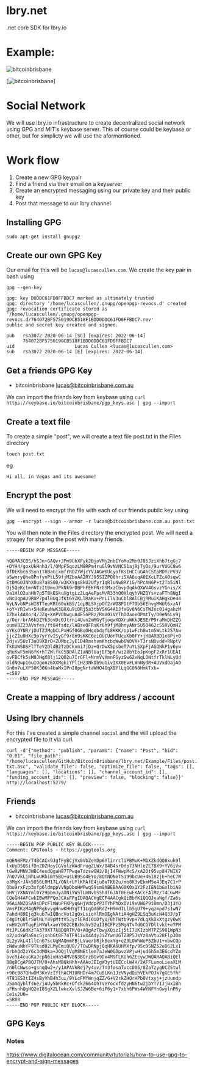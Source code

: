 # lbry.net
.net core SDK for lbry.io

# Example:

![bitcoinbrisbane](https://circleci.com/gh/bitcoinbrisbane/lbry.net.svg?style=svg)

[![bitcoinbrisbane](https://circleci.com/gh/bitcoinbrisbane/lbry.net.svg?style=svg)]


# Social Network

We will use lbry.io infrastructure to create decentralized social network using GPG and MIT's keybase server.  This of course could be keybase or other, but for simplicty we will use the aformentioned.

# Work flow

1. Create a new GPG keypair
2. Find a friend via their email on a keyserver
3. Create an encrypted messaging using our private key and their public key
4. Post that message to our lbry channel

## Installing GPG

`sudo apt-get install gnupg2`

## Create our own GPG Key

Our email for this will be `lucas@lucascullen.com`.  We create the key pair in bash using

`gpg --gen-key`

```
gpg: key D0DDC61FD0FFBDC7 marked as ultimately trusted
gpg: directory '/home/lucascullen/.gnupg/openpgp-revocs.d' created
gpg: revocation certificate stored as '/home/lucascullen/.gnupg/openpgp-revocs.d/764072BF5750190CB518F1BDD0DDC61FD0FFBDC7.rev'
public and secret key created and signed.

pub   rsa3072 2020-06-14 [SC] [expires: 2022-06-14]
      764072BF5750190CB518F1BDD0DDC61FD0FFBDC7
uid                      Lucas Cullen <lucas@lucascullen.com>
sub   rsa3072 2020-06-14 [E] [expires: 2022-06-14]
```

## Get a friends GPG Key

* bitcoinbrisbane lucas@bitcoinbrisbane.com.au

We can import the friends key from keybase using `curl https://keybase.io/bitcoinbrisbane/pgp_keys.asc | gpg --import`


## Create a text file

To create a simple "post", we will create a text file post.txt in the Files directory

`touch post.txt`

eg
```text
Hi all, in Vegas and its awesome!
```

## Encrypt the post

We will need to encrypt the file with each of our friends public key using

```gpg --encrypt --sign --armor -r lucas@bitcoinbrisbane.com.au post.txt```

You will then note in the Files directory the encrypted post.  We will need a stragey for sharing the post with many friends.

```text
-----BEGIN PGP MESSAGE-----

hQGMA3CBS/hSJn+GAQv+JPm9UhXFyk2BjoVMj2nbIYoMu2Mn0J86JziXhb7tgGj7
+DYH4/goxUkHnh3/l/QMpF5qozLM8RPm4ruGl9vNVNC51ajRjTyOs/9urVUGC8w6
0fDEKbc63SynIT8BaGjxmfrROZYWjcYVJAGW6UcyofKsIHCCuGAhCStpMDYcPV3V
aSwmryQhe8PnfynPtL59fjMZboAA2RYJ95SIZPO8hriSXA6uqA0EXcLFZcA0sqwC
EtDMG0JNhX0u87a8S00/w3KXYgs8kU2Ufyr1qRluNw8RYiG/hPcAN6P+t2Ta5iNl
Dj5QeKctmnNTzItBmuJPkNk9rDBPhFEKFNrGSMxzCbvpOqAkQXWV4GsvzYGnis/X
Da1HlO2uhHh7p5T8kESkuXgtgLz2LqAeFpcM/R33hQ0XlqyhVNZQYs+zaFTh8NgI
vNcDqpAU9ROP7p4lBUqJfKt6YZKLlRaKv+PnLIlV3uCbl8AlCBjRMuIKAHgkDe44
WyLNvbNPsWI8TTeuKRt60ukBS/1opBLSXjpOf2rWO8FDtF79b5KEhvgMWUt6xzAf
+oY+YRIwh+5HeKeuNwK3B8Xu9iDRj5a3tbVSKG4A1JfxGv6N6CsTWJxc014gahzM
1Zhxl4A8or4/JZq+XnPVOhwguA4E5oPRz/RmV0iVYThDOaoeOPmtTy/D0eN6Lv9j
y/OerrbrA6kDZYk3ovDc0Jtrni4Uvn2mMGyTjoqwXDXruWKkJESE/P9raMnDHZZG
oumVBZ23AVsfes/ft84fsdz/lABseQFRsKr6h9fjM8hnyANrSU5O462cS5RVQmHZ
oYKsOYNR/jDUTZJMgbCLPxHGf0GBqOHqqbdgfL8KKK/op1wFch8wtm5WLtk2S7Aw
jjcZ1u0HXc9p7yrYvISyGf9r8n9sKKC6eiOUCUorTUcuKb0FY+jHBARBD1e8Pj+0
2djvV5UzT3aO9XBrO+ZUMbcJyE1D4RmshvmKhcbqWwb6W0VX+T3rsNUvdd+RNptV
fkKUWSDSFlTTeV2DldB2TzDCkvmi7jDz+QrDwX5psbeT7uYLSXpFjAGQNkP1y6yw
qRuKwF5mN6fK+hTZWlfkC5BDAlZ1aNBlUajBF5pR/wi28bYEoJpKopF2xRr1UEAI
ovFBCfk5sM8JHgX8lj12QO2u7IrGFl+NrmVvXmnFGyzSw62xNqLONtfrTklNLyUd
oldNQwp16uIOgonz6XXMgkiYPl1HZ3NkDb9uGivIXX0EvFLWnNydR+AUVxdOajA0
Gn8m7uLXP50K30Kn4baMxIPnI8pgNrtaWHQ4OqXBYlLqGC0N8HmkTxk=
=c587
-----END PGP MESSAGE-----
```

## Create a mapping of lbry address / account

## Using lbry channels

For this I've created a simple channel `social` and the will upload the encrypted file to it via curl.

```curl -d'{"method": "publish", "params": {"name": "Post", "bid": "0.01", "file_path": "/home/lucascullen/GitHub/BitcoinBrisbane/lbry.net/Example/Files/post.txt.asc", "validate_file": false, "optimize_file": false, "tags": [], "languages": [], "locations": [], "channel_account_id": [], "funding_account_ids": [], "preview": false, "blocking": false}}' http://localhost:5279/```

## Friends

* bitcoinbrisbane lucas@bitcoinbrisbane.com.au

We can import the friends key from keybase using `curl https://keybase.io/bitcoinbrisbane/pgp_keys.asc | gpg --import`

```
-----BEGIN PGP PUBLIC KEY BLOCK-----
Comment: GPGTools - https://gpgtools.org

mQENBFMz/T4BCACx9JgfFyBCjVx0VbZeYDp6YlirrcliPBMuK+M1XZkdQQ8xuk9l
lxUyD5QSifDnZDZHoyIGVulzWAdFrugZLWx/84B4srDdp73NHleZE7BX9+YV6iVw
tGwRVMNVJWBC4esdQgaH87TPwqeTdzswGH2/BjI4FWwpMcS/xA2Ot95vp847NIX7
7nQ7VkLjNhLwURbimY5BQ+usUB9So4EYo/8QTNONeTS199bcUe+46i8zjE+heC7W
o3MgKrJAk5056L0M17L/ONlrUYlKPAfE4ju8eTK62u/mb8K3vEkmM5e4JEq7C1+P
Qbu9rxFzp3xfp6ldmppVVNpDboHWPwqS9sm9ABEBAAG0K0x1Y2FzIEN1bGxlbiA8
bHVjYXNAYml0Y29pbmJyaXNiYW5lLmNvbS5hdT6JAT0EEwEKACcFAlMz/T4CGwMF
CQeGH4AFCwkIBwMFFQoJCAsFFgIDAQACHgECF4AACgkQiBbfK1QQQJyaNgf/Za6s
96AiAWZOSA9sDPcFlmWuPFKPyq6HjVddpPP3TYhPhDxDVi9xUWGP9i0mn/D3j3YQ
VmsPIKzM4gNPRgkvygHnwKHHYgTf1LqQdGRdZ+H9mdILlb5gU79+yqzmpd7s1wN7
7ahdH89Ejq3kub7wIQBncVot2gQxLsioYlRmDEgNAtiA4gHZ9LSq3uKcN4Q3J/pT
C4gItQBlrSWlNLY49pMttVSJyzlERd10iDfyU/8hTWtb9vpH7dLqXkDxXtgzy0wK
rwHV2oVTqgFiHYWlxaeY9G2CEBxNchv52uIIBCFPz5MgNTvTdGCG7Dltvkt+eYPM
MtJPLG6dKzTA379XT7kBDQRTM/0+AQgAzTbwyXQizIj5tI7UKIzbM7PZS981WpN3
o2/odxWRaEncSjxnbGt8F74TF91iwX4AdyJiZYwnUGTZ8P5JsYz8aVtu28Flp30m
QL2yVkL4IllCnG7scUqMAQmmFBjLVuerbRjk6exYg+eZ3LOWhWeP5ZbU1+vbwCQp
zNdwuNhYF9Tksd02LMyEmiQUO//TGwDRNpjQqHKA6UHMXfp/95c0SNZ52uD62LxI
6rbhQd2zY6c3dMOka+JOQjlVgM8NEtlem7aJeW0GDpvzVPjwHjud6h5m3E6cdYZm
bvcRi4cuGKaJcpN6ixHa54MV8N3BQrzBGv9Dx4M9TLKUh6ZEcywJWQARAQABiQEl
BBgBCgAPBQJTM/0+AhsMBQkHhh+AAAoJEIgW3ytUEECclW4H/2AFFLumoLieaXLM
/n0lCNwso+gsnqQw2+/y1APAVkRej7y4uv/Tn3fosaTuccO05/8ZaTzygUCZStwl
+9Oc987QHw0M3KvVzIYthACM1URHDr4m7CuBLKn1JzVNydQihVEkPOJk7gGE5fhF
4T81ES3tIZ4sByVhB4h3ui/9YLcFMYWnjqZZ/G+V2rkZHQrHPb0Vtxyj+jzUundp
J5amqyblfs6e/jAUy5bRkRc+OfckZ664OhTVeYocxfdzyHN6twZjbYT7IJjwxIBh
uFHsnhQgHQ2eI8SgXZLlwkcXvlSJZW6Be+6iP6y1+7xbh6PWs4WYNFYnGwylnP6y
Ce1s2U0=
=5B88
-----END PGP PUBLIC KEY BLOCK-----
```

## GPG Keys





### Notes
https://www.digitalocean.com/community/tutorials/how-to-use-gpg-to-encrypt-and-sign-messages